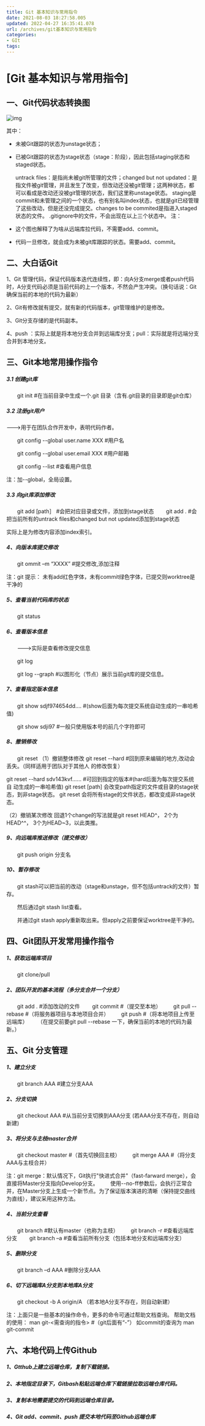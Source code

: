 ```yaml
---
title: Git 基本知识与常用指令
date: 2021-08-03 18:27:58.005
updated: 2022-04-27 16:35:41.078
url: /archives/git基本知识与常用指令
categories: 
- GIt
tags: 
---
```




# [Git 基本知识与常用指令]

## 一、Git代码状态转换图

![img](https://images2018.cnblogs.com/blog/1375038/201805/1375038-20180522160942765-1488254392.png)

其中：

- 未被Git跟踪的状态为unstage状态；
- 已被Git跟踪的状态为stage状态（stage：阶段），因此包括staging状态和staged状态。

   untrack files：是指尚未被git所管理的文件；changed but not updated：是指文件被git管理，并且发生了改变，但改动还没被git管理；这两种状态，都可以看成是改动还没被git管理的状态，我们这里称unstage状态。
staging是commit和未管理之间的一个状态，也有别名叫index状态，也就是git已经管理了这些改动，但是还没完成提交。changes to be commited是指进入staged状态的文件。
.gitignore中的文件，不会出现在以上三个状态中。
注：

- 这个图也解释了为啥从远端库拉代码，不需要add、commit。
- 代码一旦修改，就会成为未被git库跟踪的状态。需要add、commit。

 

## 二、大白话Git

1、Git 管理代码，保证代码版本迭代连续性，即：向A分支merge或者push代码时，A分支代码必须是当前代码的上一个版本，不然会产生冲突。（换句话说：Git确保当前的本地的代码为最新）

2、Git有修改就有提交，就有新的代码版本，git管理维护的是修改。

3、Git分支存储的是代码副本。

4、push ：实际上就是将本地分支合并到远端库分支；pull：实际就是将远端分支合并到本地分支。

 

## 三、Git本地常用操作指令

##### 3.1 创建git库

　　git init #在当前目录中生成一个.git 目录（含有.git目录的目录即是git仓库）

##### 3.2 注册git用户

--->用于在团队合作开发中，表明代码作者。

　　git config --global user.name XXX #用户名

　　git config --global user.email XXX  #用户邮箱

　　git config --list #查看用户信息

注：加--global，全局设置。

##### 3.3 向git库添加修改

　　git add [path］ #会把对应目录或文件，添加到stage状态
　　git add . #会把当前所有的untrack files和changed but not updated添加到stage状态

实际上是为修改内容添加index索引。

##### 4、向版本库提交修改

　　git ommit –m “XXXX”   #提交修改,添加注释

注：git 提示： 未有add红色字体，未有commit绿色字体，已提交则worktree是干净的

##### 5、查看当前代码库的状态

　　git status

##### 6、查看版本信息

　　--->实际是查看修改提交信息

　　git log

　　git log --graph #以图形化（节点）展示当前git库的提交信息。

##### 7、查看指定版本信息

　　git show sdjf974654dd…. #(show后面为每次提交系统自动生成的一串哈希值)

　　git show sdji97 #一般只使用版本号的前几个字符即可

##### 8、撤销修改

　　git reset
（1）撤销整体修改
git reset --hard #回到原来编辑的地方,改动会丢失。（同样适用于团队对于其他人
的修改恢复）

git reset --hard sdv143kvf…... #可回到指定的版本#(hard后面为每次提交系统自
动生成的一串哈希值)
   git reset [path] 会改变path指定的文件或目录的stage状态，到非stage状态。
   git reset 会将所有stage的文件状态，都改变成非stage状态。

（2）撤销某次修改
  回退1个change的写法就是git reset HEAD^，
  2个为HEAD^^，
  3个为HEAD~3，以此类推。

##### 9、向远端库推送修改（提交修改）

　　git push origin 分支名

##### 10、暂存修改

　　git stash可以把当前的改动（stage和unstage，但不包括untrack的文件）暂存。

　　然后通过git stash list查看。

　　并通过git stash apply重新取出来。但apply之前要保证worktree是干净的。

 

## 四、Git团队开发常用操作指令

##### 1、获取远端库项目

　　git clone/pull

##### 2、团队开发的基本流程（多分支合并一个分支）

　　git add .  #添加改动的文件
　　git commit #（提交至本地）
　　git pull --rebase #（将服务器项目与本地项目合并）
　　git push  #（将本地项目上传至远端库）
　　（在提交前要git pull --rebase 一下，确保当前的本地的代码为最新。）

 

## 五、Git 分支管理

##### 1、建立分支
　　git branch AAA  #建立分支AAA

##### 2、分支切换
　　git checkout AAA  #从当前分支切换到AAA分支 (若AAA分支不存在，则自动新建)

##### 3、将分支与主枝master合并
　　git checkout master  #（首先切换回主枝）
　　git merge AAA  #（将分支AAA与主枝合并）

注：git merge：默认情况下，Git执行"快进式合并"（fast-farward merge），会直接将Master分支指向Develop分支。
　　使用--no-ff参数后，会执行正常合并，在Master分支上生成一个新节点。为了保证版本演进的清晰（保持提交曲线为直线），建议采用这种方法。

##### 4、当前分支查看
　　git branch  #默认有master（也称为主枝）
　　git branch -r #查看远端库分支
　　git branch –a #查看当前所有分支（包括本地分支和远端库分支）

##### 5、删除分支
　　git branch –d AAA  #删除分支AAA

##### 6、切下远端库A分支到本地库A分支

　　git checkout -b A origin/A （若本地A分支不存在，则自动新建）

注：上面只是一些基本的操作命令，更多的命令可通过帮助文档查询。
     帮助文档的使用：
man git-<需查询的指令>   #（git后面有“-”）
   如commit的查询为 man git-commit



## 六、本地代码上传Github

##### 1、Gtthub上建立远端仓库，复制下载链接。

##### 2、本地指定目录下，Gitbash粘贴远端仓库下载链接拉取远端仓库代码。

##### 3、复制本地需要提交的代码到远端仓库目录。

##### 4、Git add、commit、push 提交本地代码至Github远端仓库
